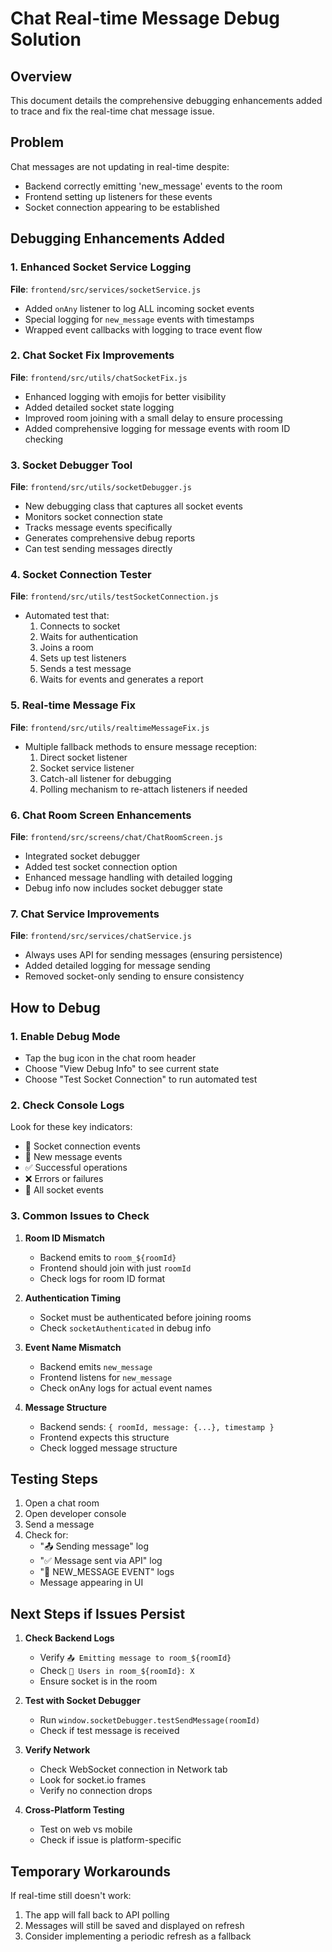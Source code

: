 # Chat Real-time Message Debug Solution

## Overview
This document details the comprehensive debugging enhancements added to trace and fix the real-time chat message issue.

## Problem
Chat messages are not updating in real-time despite:
- Backend correctly emitting 'new_message' events to the room
- Frontend setting up listeners for these events
- Socket connection appearing to be established

## Debugging Enhancements Added

### 1. Enhanced Socket Service Logging
**File**: `frontend/src/services/socketService.js`
- Added `onAny` listener to log ALL incoming socket events
- Special logging for `new_message` events with timestamps
- Wrapped event callbacks with logging to trace event flow

### 2. Chat Socket Fix Improvements
**File**: `frontend/src/utils/chatSocketFix.js`
- Enhanced logging with emojis for better visibility
- Added detailed socket state logging
- Improved room joining with a small delay to ensure processing
- Added comprehensive logging for message events with room ID checking

### 3. Socket Debugger Tool
**File**: `frontend/src/utils/socketDebugger.js`
- New debugging class that captures all socket events
- Monitors socket connection state
- Tracks message events specifically
- Generates comprehensive debug reports
- Can test sending messages directly

### 4. Socket Connection Tester
**File**: `frontend/src/utils/testSocketConnection.js`
- Automated test that:
  1. Connects to socket
  2. Waits for authentication
  3. Joins a room
  4. Sets up test listeners
  5. Sends a test message
  6. Waits for events and generates a report

### 5. Real-time Message Fix
**File**: `frontend/src/utils/realtimeMessageFix.js`
- Multiple fallback methods to ensure message reception:
  1. Direct socket listener
  2. Socket service listener
  3. Catch-all listener for debugging
  4. Polling mechanism to re-attach listeners if needed

### 6. Chat Room Screen Enhancements
**File**: `frontend/src/screens/chat/ChatRoomScreen.js`
- Integrated socket debugger
- Added test socket connection option
- Enhanced message handling with detailed logging
- Debug info now includes socket debugger state

### 7. Chat Service Improvements
**File**: `frontend/src/services/chatService.js`
- Always uses API for sending messages (ensuring persistence)
- Added detailed logging for message sending
- Removed socket-only sending to ensure consistency

## How to Debug

### 1. Enable Debug Mode
- Tap the bug icon in the chat room header
- Choose "View Debug Info" to see current state
- Choose "Test Socket Connection" to run automated test

### 2. Check Console Logs
Look for these key indicators:
- 🔵 Socket connection events
- 🔴 New message events
- ✅ Successful operations
- ❌ Errors or failures
- 📡 All socket events

### 3. Common Issues to Check

1. **Room ID Mismatch**
   - Backend emits to `room_${roomId}`
   - Frontend should join with just `roomId`
   - Check logs for room ID format

2. **Authentication Timing**
   - Socket must be authenticated before joining rooms
   - Check `socketAuthenticated` in debug info

3. **Event Name Mismatch**
   - Backend emits `new_message`
   - Frontend listens for `new_message`
   - Check onAny logs for actual event names

4. **Message Structure**
   - Backend sends: `{ roomId, message: {...}, timestamp }`
   - Frontend expects this structure
   - Check logged message structure

## Testing Steps

1. Open a chat room
2. Open developer console
3. Send a message
4. Check for:
   - "📤 Sending message" log
   - "✅ Message sent via API" log
   - "🔴 NEW_MESSAGE EVENT" logs
   - Message appearing in UI

## Next Steps if Issues Persist

1. **Check Backend Logs**
   - Verify `📤 Emitting message to room_${roomId}`
   - Check `👥 Users in room_${roomId}: X`
   - Ensure socket is in the room

2. **Test with Socket Debugger**
   - Run `window.socketDebugger.testSendMessage(roomId)`
   - Check if test message is received

3. **Verify Network**
   - Check WebSocket connection in Network tab
   - Look for socket.io frames
   - Verify no connection drops

4. **Cross-Platform Testing**
   - Test on web vs mobile
   - Check if issue is platform-specific

## Temporary Workarounds

If real-time still doesn't work:
1. The app will fall back to API polling
2. Messages will still be saved and displayed on refresh
3. Consider implementing a periodic refresh as a fallback